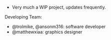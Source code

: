 - Very much a WIP project, updates frequently.

Developing Team:
- @trolmike, @ansonm316: software developer
- @matthewxiaa: graphics designer
